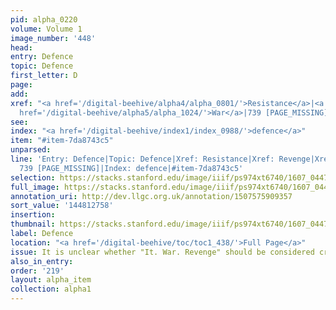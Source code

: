 ```yaml
---
pid: alpha_0220
volume: Volume 1
image_number: '448'
head:
entry: Defence
topic: Defence
first_letter: D
page:
add:
xref: "<a href='/digital-beehive/alpha4/alpha_0801/'>Resistance</a>|<a href='/digital-beehive/alpha4/alpha_0808/'>Revenge</a>|<a
  href='/digital-beehive/alpha5/alpha_1024/'>War</a>|739 [PAGE_MISSING]"
see:
index: "<a href='/digital-beehive/index1/index_0988/'>defence</a>"
item: "#item-7da8743c5"
unparsed:
line: 'Entry: Defence|Topic: Defence|Xref: Resistance|Xref: Revenge|Xref: War|Xref:
  739 [PAGE_MISSING]|Index: defence|#item-7da8743c5'
selection: https://stacks.stanford.edu/image/iiif/ps974xt6740/1607_0447/786,2758,2960,540/full/0/default.jpg
full_image: https://stacks.stanford.edu/image/iiif/ps974xt6740/1607_0447/full/full/0/default.jpg
annotation_uri: http://dev.llgc.org.uk/annotation/1507575909357
sort_value: '144812758'
insertion:
thumbnail: https://stacks.stanford.edu/image/iiif/ps974xt6740/1607_0447/786,2758,600,180/250,/0/default.jpg
label: Defence
location: "<a href='/digital-beehive/toc/toc1_438/'>Full Page</a>"
issue: It is unclear whether "It. War. Revenge" should be considered cross-references.
also_in_entry:
order: '219'
layout: alpha_item
collection: alpha1
---
```

